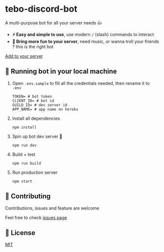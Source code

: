 # tebo-discord-bot
A multi-purpose bot for all your server needs 👍

- **⚡ Easy and simple to use**, use modern `/` (slash) commands to interact
- **🎉 Bring more fun to your server**, need music, or wanna troll your friends ? this is the right bot

[Add to your server](https://tebo-discord-bot.herokuapp.com/invite)

## 🤖 Running bot in your local machine
1. Open `.env.sample` to fill all the credentials needed, then rename it to `.env`

    ```
    TOKEN= # bot token
    CLIENT_ID= # bot id
    GUILD_ID= # dev server id
    APP_NAME= # app name on heroku
    ```
2. Install all dependencies

    ```
    npm install
    ```
3. Spin up bot dev server 🚀

    ```
    npm run dev
    ```
4. Build + test

    ```
    npm run build
    ```
5. Run production server

    ```
    npm start
    ```

## 🤝 Contributing
Contributions, issues and feature are welcome

Feel free to check [issues page](https://github.com/boedegoat/tebo-discord-bot/issues)

## 📝 License
[MIT](https://github.com/boedegoat/tebo-discord-bot/blob/master/LICENCE)
